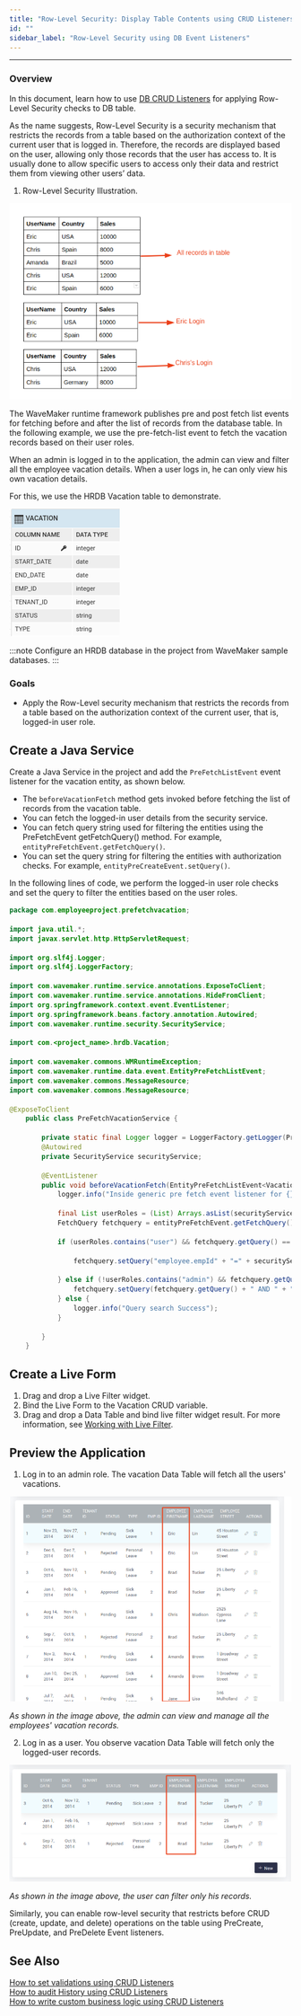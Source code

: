 ```yaml
---
title: "Row-Level Security: Display Table Contents using CRUD Listeners"
id: ""
sidebar_label: "Row-Level Security using DB Event Listeners"
---
```

---

### Overview

In this document, learn how to use [DB CRUD Listeners](/learn/app-development/services/database-crud-event-listeners) for applying Row-Level Security checks to DB table. 

As the name suggests, Row-Level Security is a security mechanism that restricts the records from a table based on the authorization context of the current user that is logged in. Therefore, the records are displayed based on the user, allowing only those records that the user has access to. It is usually done to allow specific users to access only their data and restrict them from viewing other users’ data.

1. Row-Level Security Illustration.

![Row-Level Security Illustration](/learn/assets/row-level-security-Illustration.png)


The WaveMaker runtime framework publishes pre and post fetch list events for fetching before and after the list of records from the database table. In the following example, we use the pre-fetch-list event to fetch the vacation records based on their user roles. 

When an admin is logged in to the application, the admin can view and filter all the employee vacation details. 
When a user logs in, he can only view his own vacation details. 

For this, we use the HRDB Vacation table to demonstrate.

![DB table](/learn/assets/db-vacation-table.png)

:::note
Configure an HRDB database in the project from WaveMaker sample databases.
:::

### Goals

- Apply the Row-Level security mechanism that restricts the records from a table based on the authorization context of the current user, that is, logged-in user role. 

## Create a Java Service

Create a Java Service in the project and add the `PreFetchListEvent` event listener for the vacation entity, as shown below. 

- The `beforeVacationFetch` method gets invoked before fetching the list of records from the vacation table. 
- You can fetch the logged-in user details from the security service. 
- You can fetch query string used for filtering the entities using the PreFetchEvent getFetchQuery() method. For example, `entityPreFetchEvent.getFetchQuery()`. 
- You can set the query string for filtering the entities with authorization checks. For example, `entityPreCreateEvent.setQuery()`. 

In the following lines of code, we perform the logged-in user role checks and set the query to filter the entities based on the user roles.


```java
package com.employeeproject.prefetchvacation;

import java.util.*;
import javax.servlet.http.HttpServletRequest;

import org.slf4j.Logger;
import org.slf4j.LoggerFactory;

import com.wavemaker.runtime.service.annotations.ExposeToClient;
import com.wavemaker.runtime.service.annotations.HideFromClient;
import org.springframework.context.event.EventListener;
import org.springframework.beans.factory.annotation.Autowired;
import com.wavemaker.runtime.security.SecurityService;

import com.<project_name>.hrdb.Vacation;

import com.wavemaker.commons.WMRuntimeException;
import com.wavemaker.runtime.data.event.EntityPreFetchListEvent;
import com.wavemaker.commons.MessageResource;
import com.wavemaker.commons.MessageResource;

@ExposeToClient
    public class PreFetchVacationService {

        private static final Logger logger = LoggerFactory.getLogger(PreFetchVacationService.class);
        @Autowired
        private SecurityService securityService;

        @EventListener
        public void beforeVacationFetch(EntityPreFetchListEvent<Vacation> entityPreFetchEvent) {
            logger.info("Inside generic pre fetch event listener for {}", entityPreFetchEvent.getEntityClass(), entityPreFetchEvent);

            final List userRoles = (List) Arrays.asList(securityService.getUserRoles());
            FetchQuery fetchquery = entityPreFetchEvent.getFetchQuery();

            if (userRoles.contains("user") && fetchquery.getQuery() == null) {

                fetchquery.setQuery("employee.empId" + "=" + securityService.getUserId());

            } else if (!userRoles.contains("admin") && fetchquery.getQuery() != null) {
                fetchquery.setQuery(fetchquery.getQuery() + " AND " + "employee.empId" + "=" + securityService.getUserId());
            } else {
                logger.info("Query search Success");
            }

        }
    }
```


## Create a Live Form

1. Drag and drop a Live Filter widget.
2. Bind the Live Form to the Vacation CRUD variable. 
3. Drag and drop a Data Table and bind live filter widget result. 
For more information, see [Working with Live Filter](/learn/how-tos/live-filter-applying).

## Preview the Application

1. Log in to an admin role. The vacation Data Table will fetch all the users' vacations. 

![admin records](/learn/assets/crud-listeners-admin-fetch-records.png)
    
*As shown in the image above, the admin can view and manage all the employees' vacation records.*

2. Log in as a user. You observe vacation Data Table will fetch only the logged-user records. 

![user records](/learn/assets/crud-listeners-user-fetch-records.png)

*As shown in the image above, the user can filter only his records.*

Similarly, you can enable row-level security that restricts before CRUD (create, update, and delete) operations on the table using PreCreate, PreUpdate, and PreDelete Event listeners.

## See Also

[How to set validations using CRUD Listeners](/learn/how-tos/validations-using-crudListeners/)  
[How to audit History using CRUD Listeners](/learn/how-tos/audit-history-using-crud-listeners/)  
[How to write custom business logic using CRUD Listeners](/learn/how-tos/custom-business-logic-using-crud-event-listeners/)  
 
